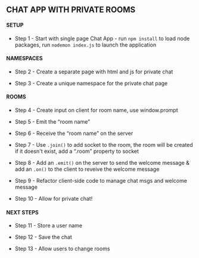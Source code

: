 CHAT APP WITH PRIVATE ROOMS
---------------------------

#### SETUP
* Step 1 - Start with single page Chat App - run `npm install` to load node packages, run `nodemon index.js` to launch the application

#### NAMESPACES
* Step 2 - Create a separate page with html and js for private chat

* Step 3 -  Create a unique namespace for the private chat page 

#### ROOMS
* Step 4 - Create input on client for room name, use window.prompt

* Step 5 - Emit the “room name”

* Step 6 - Receive the “room name” on the server

* Step 7 - Use `.join()` to add socket to the room, the room will be created if it doesn't exist, add a “.room” property to socket

* Step 8 - Add an `.emit()` on the server to send the welcome message & add an `.on()` to the client to reveive the welcome message

* Step 9 - Refactor client-side code to manage chat msgs and welcome message

* Step 10 - Allow for private chat!

#### NEXT STEPS
* Step 11 - Store a user name

* Step 12 - Save the chat

* Step 13 - Allow users to change rooms
